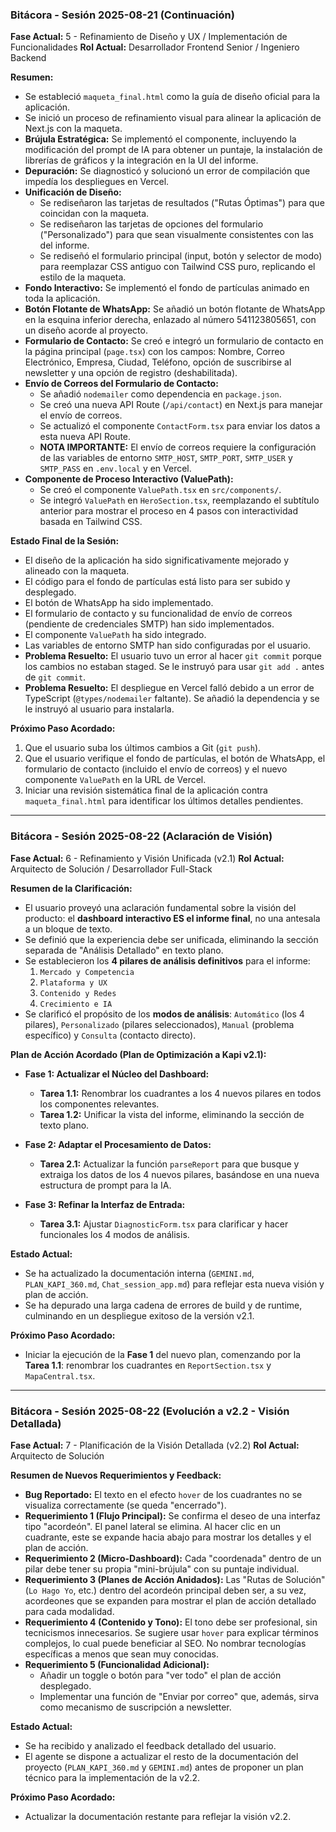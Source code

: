 ### **Bitácora - Sesión 2025-08-21 (Continuación)**

**Fase Actual:** 5 - Refinamiento de Diseño y UX / Implementación de Funcionalidades
**Rol Actual:** Desarrollador Frontend Senior / Ingeniero Backend

**Resumen:**
- Se estableció `maqueta_final.html` como la guía de diseño oficial para la aplicación.
- Se inició un proceso de refinamiento visual para alinear la aplicación de Next.js con la maqueta.
- **Brújula Estratégica:** Se implementó el componente, incluyendo la modificación del prompt de IA para obtener un puntaje, la instalación de librerías de gráficos y la integración en la UI del informe.
- **Depuración:** Se diagnosticó y solucionó un error de compilación que impedía los despliegues en Vercel.
- **Unificación de Diseño:**
    - Se rediseñaron las tarjetas de resultados ("Rutas Óptimas") para que coincidan con la maqueta.
    - Se rediseñaron las tarjetas de opciones del formulario ("Personalizado") para que sean visualmente consistentes con las del informe.
    - Se rediseñó el formulario principal (input, botón y selector de modo) para reemplazar CSS antiguo con Tailwind CSS puro, replicando el estilo de la maqueta.
- **Fondo Interactivo:** Se implementó el fondo de partículas animado en toda la aplicación.
- **Botón Flotante de WhatsApp:** Se añadió un botón flotante de WhatsApp en la esquina inferior derecha, enlazado al número 541123805651, con un diseño acorde al proyecto.
- **Formulario de Contacto:** Se creó e integró un formulario de contacto en la página principal (`page.tsx`) con los campos: Nombre, Correo Electrónico, Empresa, Ciudad, Teléfono, opción de suscribirse al newsletter y una opción de registro (deshabilitada).
- **Envío de Correos del Formulario de Contacto:**
    - Se añadió `nodemailer` como dependencia en `package.json`.
    - Se creó una nueva API Route (`/api/contact`) en Next.js para manejar el envío de correos.
    - Se actualizó el componente `ContactForm.tsx` para enviar los datos a esta nueva API Route.
    - **NOTA IMPORTANTE:** El envío de correos requiere la configuración de las variables de entorno `SMTP_HOST`, `SMTP_PORT`, `SMTP_USER` y `SMTP_PASS` en `.env.local` y en Vercel.
- **Componente de Proceso Interactivo (ValuePath):**
    - Se creó el componente `ValuePath.tsx` en `src/components/`.
    - Se integró `ValuePath` en `HeroSection.tsx`, reemplazando el subtítulo anterior para mostrar el proceso en 4 pasos con interactividad basada en Tailwind CSS.

**Estado Final de la Sesión:**
- El diseño de la aplicación ha sido significativamente mejorado y alineado con la maqueta.
- El código para el fondo de partículas está listo para ser subido y desplegado.
- El botón de WhatsApp ha sido implementado.
- El formulario de contacto y su funcionalidad de envío de correos (pendiente de credenciales SMTP) han sido implementados.
- El componente `ValuePath` ha sido integrado.
- Las variables de entorno SMTP han sido configuradas por el usuario.
- **Problema Resuelto:** El usuario tuvo un error al hacer `git commit` porque los cambios no estaban staged. Se le instruyó para usar `git add .` antes de `git commit`.
- **Problema Resuelto:** El despliegue en Vercel falló debido a un error de TypeScript (`@types/nodemailer` faltante). Se añadió la dependencia y se le instruyó al usuario para instalarla.

**Próximo Paso Acordado:**
1. Que el usuario suba los últimos cambios a Git (`git push`).
2. Que el usuario verifique el fondo de partículas, el botón de WhatsApp, el formulario de contacto (incluido el envío de correos) y el nuevo componente `ValuePath` en la URL de Vercel.
3. Iniciar una revisión sistemática final de la aplicación contra `maqueta_final.html` para identificar los últimos detalles pendientes.

---

### **Bitácora - Sesión 2025-08-22 (Aclaración de Visión)**

**Fase Actual:** 6 - Refinamiento y Visión Unificada (v2.1)
**Rol Actual:** Arquitecto de Solución / Desarrollador Full-Stack

**Resumen de la Clarificación:**
- El usuario proveyó una aclaración fundamental sobre la visión del producto: el **dashboard interactivo ES el informe final**, no una antesala a un bloque de texto.
- Se definió que la experiencia debe ser unificada, eliminando la sección separada de "Análisis Detallado" en texto plano.
- Se establecieron los **4 pilares de análisis definitivos** para el informe:
  1.  `Mercado y Competencia`
  2.  `Plataforma y UX`
  3.  `Contenido y Redes`
  4.  `Crecimiento e IA`
- Se clarificó el propósito de los **modos de análisis**: `Automático` (los 4 pilares), `Personalizado` (pilares seleccionados), `Manual` (problema específico) y `Consulta` (contacto directo).

**Plan de Acción Acordado (Plan de Optimización a Kapi v2.1):**

- **Fase 1: Actualizar el Núcleo del Dashboard:**
  - **Tarea 1.1:** Renombrar los cuadrantes a los 4 nuevos pilares en todos los componentes relevantes.
  - **Tarea 1.2:** Unificar la vista del informe, eliminando la sección de texto plano.

- **Fase 2: Adaptar el Procesamiento de Datos:**
  - **Tarea 2.1:** Actualizar la función `parseReport` para que busque y extraiga los datos de los 4 nuevos pilares, basándose en una nueva estructura de prompt para la IA.

- **Fase 3: Refinar la Interfaz de Entrada:**
  - **Tarea 3.1:** Ajustar `DiagnosticForm.tsx` para clarificar y hacer funcionales los 4 modos de análisis.

**Estado Actual:**
- Se ha actualizado la documentación interna (`GEMINI.md`, `PLAN_KAPI_360.md`, `Chat_session_app.md`) para reflejar esta nueva visión y plan de acción.
- Se ha depurado una larga cadena de errores de build y de runtime, culminando en un despliegue exitoso de la versión v2.1.

**Próximo Paso Acordado:**
- Iniciar la ejecución de la **Fase 1** del nuevo plan, comenzando por la **Tarea 1.1**: renombrar los cuadrantes en `ReportSection.tsx` y `MapaCentral.tsx`.

---

### **Bitácora - Sesión 2025-08-22 (Evolución a v2.2 - Visión Detallada)**

**Fase Actual:** 7 - Planificación de la Visión Detallada (v2.2)
**Rol Actual:** Arquitecto de Solución

**Resumen de Nuevos Requerimientos y Feedback:**
- **Bug Reportado:** El texto en el efecto `hover` de los cuadrantes no se visualiza correctamente (se queda "encerrado").
- **Requerimiento 1 (Flujo Principal):** Se confirma el deseo de una interfaz tipo "acordeón". El panel lateral se elimina. Al hacer clic en un cuadrante, este se expande hacia abajo para mostrar los detalles y el plan de acción.
- **Requerimiento 2 (Micro-Dashboard):** Cada "coordenada" dentro de un pilar debe tener su propia "mini-brújula" con su puntaje individual.
- **Requerimiento 3 (Planes de Acción Anidados):** Las "Rutas de Solución" (`Lo Hago Yo`, etc.) dentro del acordeón principal deben ser, a su vez, acordeones que se expanden para mostrar el plan de acción detallado para cada modalidad.
- **Requerimiento 4 (Contenido y Tono):** El tono debe ser profesional, sin tecnicismos innecesarios. Se sugiere usar `hover` para explicar términos complejos, lo cual puede beneficiar al SEO. No nombrar tecnologías específicas a menos que sean muy conocidas.
- **Requerimiento 5 (Funcionalidad Adicional):**
    - Añadir un toggle o botón para "ver todo" el plan de acción desplegado.
    - Implementar una función de "Enviar por correo" que, además, sirva como mecanismo de suscripción a newsletter.

**Estado Actual:**
- Se ha recibido y analizado el feedback detallado del usuario.
- El agente se dispone a actualizar el resto de la documentación del proyecto (`PLAN_KAPI_360.md` y `GEMINI.md`) antes de proponer un plan técnico para la implementación de la v2.2.

**Próximo Paso Acordado:**
- Actualizar la documentación restante para reflejar la visión v2.2.